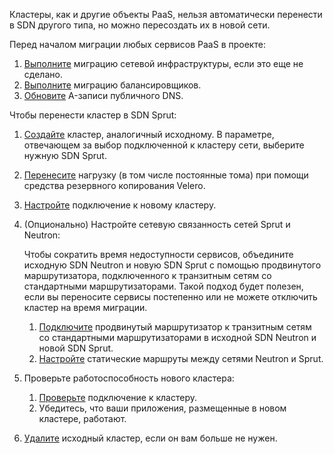 Кластеры, как и другие объекты PaaS, нельзя автоматически перенести в SDN другого типа, но можно пересоздать их в новой сети.

Перед началом миграции любых сервисов PaaS в проекте:

1. [Выполните](../../iaas) миграцию сетевой инфраструктуры, если это еще не сделано.
1. [Выполните](../balancers) миграцию балансировщиков.
1. [Обновите](../dns) A-записи публичного DNS.

Чтобы перенести кластер в SDN Sprut:

1. [Создайте](/ru/kubernetes/k8s/instructions/create-cluster) кластер, аналогичный исходному. В параметре, отвечающем за выбор подключенной к кластеру сети, выберите нужную SDN Sprut.
1. [Перенесите](/ru/kubernetes/k8s/how-to-guides/velero-backup) нагрузку (в том числе постоянные тома) при помощи средства резервного копирования Velero.
1. [Настройте](/ru/kubernetes/k8s/connect/kubectl#podklyuchenie_k_klasteru) подключение к новому кластеру.
1. (Опционально) Настройте сетевую связанность сетей Sprut и Neutron:

    Чтобы сократить время недоступности сервисов, объедините исходную SDN Neutron и новую SDN Sprut с помощью продвинутого маршрутизатора, подключенного к транзитным сетям со стандартными маршрутизаторами. Такой подход будет полезен, если вы переносите сервисы постепенно или не можете отключить кластер на время миграции.

    1. [Подключите](/ru/networks/vnet/how-to-guides/onpremise-connect/advanced-router) продвинутый маршрутизатор к транзитным сетям со стандартными маршрутизаторами в исходной SDN Neutron и новой SDN Sprut.
    1. [Настройте](/ru/networks/vnet/how-to-guides/onpremise-connect/advanced-router#6_nastroyte_staticheskie_marshruty_mezhdu_setyami) статические маршруты между сетями Neutron и Sprut.

1. Проверьте работоспособность нового кластера:

    1. [Проверьте](/ru/kubernetes/k8s/connect/kubectl#proverka_podklyucheniya_k_klasteru) подключение к кластеру.
    2. Убедитесь, что ваши приложения, размещенные в новом кластере, работают.

1. [Удалите](/ru/kubernetes/k8s/instructions/manage-cluster#delete_cluster) исходный кластер, если он вам больше не нужен.
